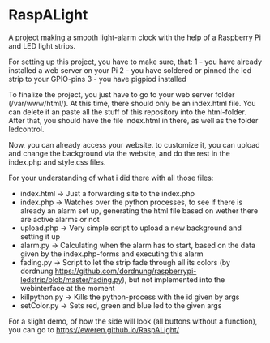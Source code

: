 # RaspALight
A project making a smooth light-alarm clock with the help of a Raspberry Pi and LED light strips.


For setting up this project, you have to make sure, that:
1 - you have already installed a web server on your Pi
2 - you have soldered or pinned the led strip to your GPIO-pins
3 - you have pigpiod installed

To finalize the project, you just have to go to your web server folder (/var/www/html/).
At this time, there should only be an index.html file. You can delete it an paste all the stuff of this repository into the html-folder.
After that, you should have the file index.html in there, as well as the folder ledcontrol.

Now, you can already access your website. to customize it, you can upload and change the background via the website, and do the rest in the index.php and style.css files.

For your understanding of what i did there with all those files:
-   index.html    -> Just a forwarding site to the index.php
-   index.php     -> Watches over the python processes, to see if there is already an alarm set up, generating the html file based on wether there are active alarms or not
-   upload.php    -> Very simple script to upload a new background and setting it up
-   alarm.py      -> Calculating when the alarm has to start, based on the data given by the index.php-forms and executing this alarm
-   fading.py     -> Script to let the strip fade through all its colors (by dordnung https://github.com/dordnung/raspberrypi-ledstrip/blob/master/fading.py), but not implemented into the webinterface at the moment
-   killpython.py -> Kills the python-process with the id given by args
-   setColor.py   -> Sets red, green and blue led to the given args

For a slight demo, of how the side will look (all buttons without a function), you can go to https://eweren.github.io/RaspALight/
